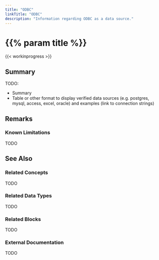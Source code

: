 ```yaml
---
title: "ODBC"
linkTitle: "ODBC"
description: "Information regarding ODBC as a data source."
---
```


# {{% param title %}}

{{< workinprogress >}}

## Summary

TODO:

- Summary
- Table or other format to display verified data sources (e.g. postgres, mysql, access, excel, oracle) and examples (link to connection strings)

## Remarks

### Known Limitations

TODO

## See Also

### Related Concepts

TODO

### Related Data Types

TODO

### Related Blocks

TODO

### External Documentation

TODO
